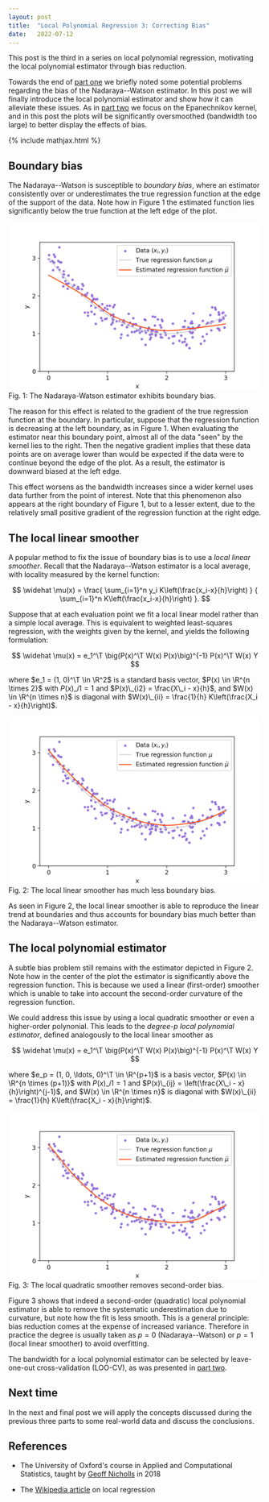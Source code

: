 ```yaml
---
layout: post
title:  "Local Polynomial Regression 3: Correcting Bias"
date:   2022-07-12
---
```


This post is the third in a series on local polynomial regression,
motivating the local polynomial estimator through bias reduction.

Towards the end of
[part one](/2021/09/05/local-polynomial-regression-1.html)
we briefly noted some potential problems
regarding the bias of the Nadaraya--Watson estimator.
In this post we will finally introduce the local polynomial estimator
and show how it can alleviate these issues.
As in
[part two](/2022/03/29/local-polynomial-regression-2.html)
we focus on the Epanechnikov kernel,
and in this post the plots will be significantly oversmoothed
(bandwidth too large)
to better display the effects of bias.

{% include mathjax.html %}

<div style="display:none">
  $\newcommand \E {\mathbb{E}}$
  $\newcommand \P {\mathbb{E}}$
  $\newcommand \R {\mathbb{R}}$
  $\newcommand \Var {\mathrm{Var}}$
  $\newcommand \Cov {\mathrm{Cov}}$
  $\newcommand \T {\mathsf{T}}$
  $\newcommand{\diff}[1]{\,\mathrm{d}#1}$
  $\DeclareMathOperator{\MSE}{MSE}$
  $\DeclareMathOperator{\IMSE}{IMSE}$
  $\DeclareMathOperator{\LOOCV}{LOO-CV}$
</div>

## Boundary bias

The Nadaraya--Watson is susceptible to *boundary bias*,
where an estimator consistently over or underestimates
the true regression function at the edge of the support of the data.
Note how in Figure 1 the estimated function lies significantly
below the true function at the left edge of the plot.


<figure style="display: block; margin-left: auto; margin-right: auto;">
<img style="width: 500px; margin-left: auto; margin-right: auto;"
src="/assets/graphics/posts/images_local-polynomial-regression/boundary_bias.png">
<figcaption>
  Fig. 1: The Nadaraya-Watson estimator exhibits boundary bias.
</figcaption>
</figure>

The reason for this effect is related to the gradient of the true
regression function at the boundary.
In particular, suppose that the regression function is decreasing
at the left boundary, as in Figure 1.
When evaluating the estimator near this boundary point,
almost all of the data "seen" by the kernel lies to the right.
Then the negative gradient implies that these data points are
on average lower than would be expected if the data were to continue
beyond the edge of the plot.
As a result, the estimator is downward biased at the left edge.

This effect worsens as the bandwidth increases since a wider kernel
uses data further from the point of interest.
Note that this phenomenon also appears at the right boundary of
Figure 1, but to a lesser extent,
due to the relatively small positive gradient
of the regression function at the right edge.


## The local linear smoother

A popular method to fix the issue of boundary bias is to use
a *local linear smoother*.
Recall that the Nadaraya--Watson estimator is a local average,
with locality measured by the kernel function:

$$
\widehat \mu(x) =
\frac{
  \sum_{i=1}^n
  y_i K\left(\frac{x_i-x}{h}\right)
}
{
  \sum_{i=1}^n
  K\left(\frac{x_i-x}{h}\right)
}.
$$

Suppose that at each evaluation point we fit a
local linear model rather than a simple local average.
This is equivalent to weighted least-squares regression,
with the weights given by the kernel,
and yields the following formulation:

$$
\widehat \mu(x) = e_1^\T
\big(P(x)^\T W(x) P(x)\big)^{-1} P(x)^\T W(x) Y
$$

where $e_1 = (1, 0)^\T \in \R^2$
is a standard basis vector,
$P(x) \in \R^{n \times 2}$
with
$P(x)\_{i1} = 1$
and $P(x)\_{i2} = \frac{X\_i - x}{h}$,
and $W(x) \in \R^{n \times n}$
is diagonal with
$W(x)\_{ii} = \frac{1}{h} K\left(\frac{X_i - x}{h}\right)$.




<figure style="display: block; margin-left: auto; margin-right: auto;">
<img style="width: 500px; margin-left: auto; margin-right: auto;"
src="/assets/graphics/posts/images_local-polynomial-regression/boundary_bias_fixed.png">
<figcaption>
  Fig. 2: The local linear smoother has much less boundary bias.
</figcaption>
</figure>


As seen in Figure 2, the local linear smoother is able to
reproduce the linear trend at boundaries and thus
accounts for boundary bias much better than the
Nadaraya--Watson estimator.

## The local polynomial estimator

A subtle bias problem still remains with the estimator
depicted in Figure 2.
Note how in the center of the plot
the estimator is significantly above the regression function.
This is because we used a linear (first-order) smoother
which is unable to take into account the second-order curvature of
the regression function.

We could address this issue by using a local quadratic smoother
or even a higher-order polynonial.
This leads to the *degree-p local polynomial estimator*,
defined analogously to the local linear smoother as

$$
\widehat \mu(x) = e_1^\T
\big(P(x)^\T W(x) P(x)\big)^{-1} P(x)^\T W(x) Y
$$

where $e_p = (1, 0, \ldots, 0)^\T \in \R^{p+1}$
is a basis vector,
$P(x) \in \R^{n \times (p+1)}$
with
$P(x)\_{i1} = 1$
and $P(x)\_{ij} = \left(\frac{X\_i - x}{h}\right)^{j-1}$,
and $W(x) \in \R^{n \times n}$
is diagonal with
$W(x)\_{ii} = \frac{1}{h} K\left(\frac{X_i - x}{h}\right)$.

<figure style="display: block; margin-left: auto; margin-right: auto;">
<img style="width: 500px; margin-left: auto; margin-right: auto;"
src="/assets/graphics/posts/images_local-polynomial-regression/second_order_bias_fixed.png">
<figcaption>
  Fig. 3: The local quadratic smoother removes second-order bias.
</figcaption>
</figure>

Figure 3 shows that indeed a second-order (quadratic) local polynomial
estimator is able to remove the systematic underestimation due to
curvature, but note how the fit is less smooth.
This is a general principle: bias reduction comes at the expense
of increased variance.
Therefore in practice the degree is usually taken as
$p=0$ (Nadaraya--Watson)
or $p=1$ (local linear smoother)
to avoid overfitting.

The bandwidth for a local polynomial estimator
can be selected by leave-one-out cross-validation (LOO-CV),
as was presented in
[part two](/2022/03/29/local-polynomial-regression-2.html).


## Next time

In the next and final post we will apply the concepts discussed during the previous three
parts to some real-world data and discuss the conclusions.

## References


* The University of Oxford's course in
Applied and Computational Statistics,
taught by
[Geoff Nicholls](http://www.stats.ox.ac.uk/%7Enicholls/) in 2018

* The [Wikipedia article](https://en.wikipedia.org/wiki/Local_regression)
on local regression
